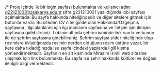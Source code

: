 /* Proje içinde ilk bir login sayfası bulunmakta ve kullanıcı adını g221210031@sakarya.edu.tr şifre g221210031 yazıldığında lobi sayfası açılmaktadır.
Bu sayfa hakkında niteliğindedir ve diğer sitelere gitmek için butonlar vardır. Bu siteden CV niteliğinde olan Hakkımda/Özgeçmiş sayfasına , ilgi alanlarım 
için ilgi alanlarım sayfasına ve İletşim için iletişim sayfasına gidebilirsiniz. Lobinin altında şehrim isminde link vardır ve bunun ile de şehrim sayfasına
gidebilirsiniz. Şehrim sayfası slider niteliğinde olup resimlere tıkladığınızda resimin nerden olduğunu resim üstüne yazar, bir kere daha tıkladığınızda ise
sayfa içindeki yazılarda ilgili kısma yönlendirmektedir. Sayfanın en alt kısmında Mirasım isimli web sitesine ulaşmak için link bulunmakta. Bu sayfa ise şehir
hakkında kültürel ve doğası ile ilgili bilgi vermektedir. 
